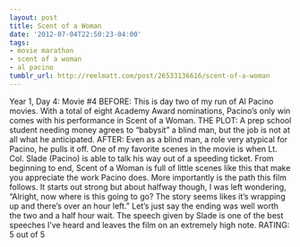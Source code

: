 ```yaml
---
layout: post
title: Scent of a Woman
date: '2012-07-04T22:50:23-04:00'
tags:
- movie marathon
- scent of a woman
- al pacino
tumblr_url: http://reelmatt.com/post/26533136616/scent-of-a-woman
---
```

Year 1, Day 4: Movie #4
BEFORE: This is day two of my run of Al Pacino movies. With a total of eight Academy Award nominations, Pacino’s only win comes with his performance in Scent of a Woman.
THE PLOT: A prep school student needing money agrees to “babysit” a blind man, but the job is not at all what he anticipated.
AFTER: Even as a blind man, a role very atypical for Pacino, he pulls it off. One of my favorite scenes in the movie is when Lt. Col. Slade (Pacino) is able to talk his way out of a speeding ticket. From beginning to end, Scent of a Woman is full of little scenes like this that make you appreciate the work Pacino does.
More importantly is the path this film follows. It starts out strong but about halfway though, I was left wondering, “Alright, now where is this going to go? The story seems likes it’s wrapping up and there’s over an hour left.” Let’s just say the ending was well worth the two and a half hour wait. The speech given by Slade is one of the best speeches I’ve heard and leaves the film on an extremely high note.
RATING: 5 out of 5

